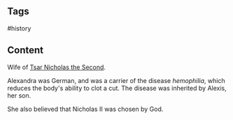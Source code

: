 ---
---

## Tags

#history

## Content

Wife of [Tsar Nicholas the Second](Tsar-Nicholas-II).

Alexandra was German, and was a carrier of the disease *hemophilia*, which reduces the body's ability to clot a cut. The disease was inherited by Alexis, her son.

She also believed that Nicholas II was chosen by God.
